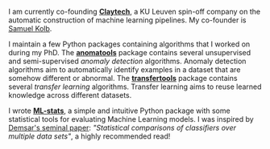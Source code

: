 I am currently co-founding **[Claytech](https://claytech-ai.github.io/)**, a KU Leuven spin-off company on the automatic construction of machine learning pipelines. My co-founder is [Samuel Kolb](https://www.kuleuven.be/wieiswie/nl/person/00092538).

I maintain a few Python packages containing algorithms that I worked on during my PhD. The **[anomatools](https://github.com/Vincent-Vercruyssen/anomatools)** package contains several unsupervised and semi-supervised _anomaly detection_ algorithms. Anomaly detection algorithms aim to automatically identify examples in a dataset that are somehow different or abnormal. The **[transfertools](https://github.com/Vincent-Vercruyssen/transfertools)** package contains several _transfer learning_ algorithms. Transfer learning aims to reuse learned knowledge across different datasets.

I wrote **[ML-stats](https://github.com/Vincent-Vercruyssen/ML-stats)**, a simple and intuitive Python package with some statistical tools for evaluating Machine Learning models. I was inspired by [Demsar's seminal paper](https://jmlr.org/papers/v7/demsar06a.html): _"Statistical comparisons of classifiers over multiple data sets"_, a highly recommended read!

